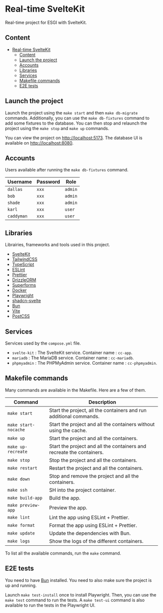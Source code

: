 # Real-time SvelteKit

Real-time project for ESGI with SvelteKit.

## Content

- [Real-time SvelteKit](#real-time-sveltekit)
  - [Content](#content)
  - [Launch the project](#launch-the-project)
  - [Accounts](#accounts)
  - [Libraries](#libraries)
  - [Services](#services)
  - [Makefile commands](#makefile-commands)
  - [E2E tests](#e2e-tests)

## Launch the project

Launch the project using the `make start` and then `make db-migrate` commands.
Additionally, you can use the `make db-fixtures` command to add some fixtures to the database.
You can then stop and relaunch the project using the `make stop` and `make up` commands.

You can view the project on [http://localhost:5173](http://localhost:5173).
The database UI is available on [http://localhost:8080](http://localhost:8080).

## Accounts

Users available after running the `make db-fixtures` command.

| Username   | Password | Role    |
| ---------- | -------- | ------- |
| `dallas`   | `xxx`    | `admin` |
| `bob`      | `xxx`    | `admin` |
| `shade`    | `xxx`    | `admin` |
| `karl`     | `xxx`    | `user`  |
| `caddyman` | `xxx`    | `user`  |

## Libraries

Librairies, frameworks and tools used in this project.

- [SvelteKit](https://kit.svelte.dev)
- [TailwindCSS](https://tailwindcss.com)
- [TypeScript](https://www.typescriptlang.org)
- [ESLint](https://eslint.org)
- [Prettier](https://prettier.io)
- [DrizzleORM](https://orm.drizzle.team)
- [Superforms](https://superforms.rocks)
- [Docker](https://www.docker.com)
- [Playwright](https://playwright.dev)
- [shadcn-svelte](https://www.shadcn-svelte.com)
- [Bun](https://bun.sh)
- [Vite](https://vitejs.dev)
- [PostCSS](https://postcss.org)

## Services

Services used by the `compose.yml` file.

- `svelte-kit` : The SvelteKit service. Container name : `cc-app`.
- `mariadb` : The MariaDB service. Container name : `cc-mariadb`.
- `phpmyadmin` : The PHPMyAdmin service. Container name : `cc-phpmyadmin`.

## Makefile commands

Many commands are available in the Makefile. Here are a few of them.

| Command              | Description                                                           |
| -------------------- | --------------------------------------------------------------------- |
| `make start`         | Start the project, all the containers and run additional commands.    |
| `make start-nocache` | Start the project and all the containers without using the cache.     |
| `make up`            | Start the project and all the containers.                             |
| `make up-recreate`   | Start the project and all the containers and recreate the containers. |
| `make stop`          | Stop the project and all the containers.                              |
| `make restart`       | Restart the project and all the containers.                           |
| `make down`          | Stop and remove the project and all the containers.                   |
| `make ssh`           | SH into the project container.                                        |
| `make build-app`     | Build the app.                                                        |
| `make preview-app`   | Preview the app.                                                      |
| `make lint`          | Lint the app using ESLint + Prettier.                                 |
| `make format`        | Format the app using ESLint + Prettier.                               |
| `make update`        | Update the dependencies with Bun.                                     |
| `make logs`          | Show the logs of the different containers.                            |

To list all the available commands, run the `make` command.

## E2E tests

You need to have [Bun](https://bun.sh) installed. You need to also make sure the project is up and running.

Launch `make test-install` once to install Playwright. Then, you can use the `make test` command to run the tests.
A `make test-ui` command is also available to run the tests in the Playwright UI.
